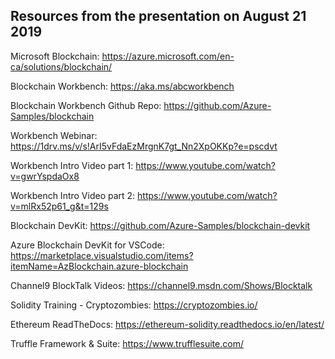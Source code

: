 ## Resources from the presentation on August 21 2019

Microsoft Blockchain: https://azure.microsoft.com/en-ca/solutions/blockchain/

Blockchain Workbench: https://aka.ms/abcworkbench

Blockchain Workbench Github Repo: https://github.com/Azure-Samples/blockchain

Workbench Webinar: https://1drv.ms/v/s!ArI5vFdaEzMrgnK7gt_Nn2XpOKKp?e=pscdvt

Workbench Intro Video part 1: https://www.youtube.com/watch?v=gwrYspdaOx8

Workbench Intro Video part 2: https://www.youtube.com/watch?v=mlRx52p61_g&t=129s

Blockchain DevKit: https://github.com/Azure-Samples/blockchain-devkit

Azure Blockchain DevKit for VSCode: https://marketplace.visualstudio.com/items?itemName=AzBlockchain.azure-blockchain

Channel9 BlockTalk Videos: https://channel9.msdn.com/Shows/Blocktalk

Solidity Training - Cryptozombies: https://cryptozombies.io/

Ethereum ReadTheDocs: https://ethereum-solidity.readthedocs.io/en/latest/

Truffle Framework & Suite: https://www.trufflesuite.com/

